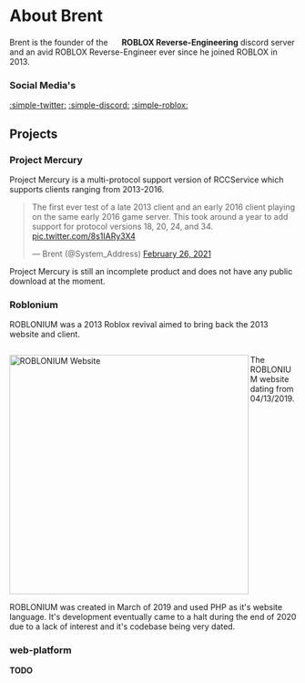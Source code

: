 # About Brent
Brent is the founder of the <img src="/assets/iTunesArtwork@2xNoBG.png"  width="16" height="16"/> **ROBLOX Reverse-Engineering** discord server and an avid ROBLOX Reverse-Engineer ever since he joined ROBLOX in 2013.

### Social Media's
[:simple-twitter:](https://twitter.com/System_Address) [:simple-discord:](https://discord.com/users/536264867536175104) [:simple-roblox:](https://www.roblox.com/users/49215350/profile)

## Projects
### Project Mercury
Project Mercury is a multi-protocol support version of RCCService which supports clients ranging from 2013-2016.
<blockquote class="twitter-tweet" data-dnt="true" data-theme="dark"><p lang="en" dir="ltr">The first ever test of a late 2013 client and an early 2016 client playing on the same early 2016 game server. This took around a year to add support for protocol versions 18, 20, 24, and 34. <a href="https://t.co/8s1IARy3X4">pic.twitter.com/8s1IARy3X4</a></p>&mdash; Brent (@System_Address) <a href="https://twitter.com/System_Address/status/1365140845721174018?ref_src=twsrc%5Etfw">February 26, 2021</a></blockquote> <script async src="https://platform.twitter.com/widgets.js" charset="utf-8"></script>
Project Mercury is still an incomplete product and does not have any public download at the moment.

### Roblonium
ROBLONIUM was a 2013 Roblox revival aimed to bring back the 2013 website and client.
<div style="display: flex; flex-flow: column wrap;"> <p><a href="https://media.discordapp.net/attachments/543597252103634974/566513908077035521/unknown.png"><img alt="ROBLONIUM Website" src="https://media.discordapp.net/attachments/543597252103634974/566513908077035521/unknown.png" width="420" align="left" /></a>The ROBLONIUM website dating from 04/13/2019.</p>
</div>
ROBLONIUM was created in March of 2019 and used PHP as it's website language.
It's development eventually came to a halt during the end of 2020 due to a lack of interest and it's codebase being very dated.

### web-platform
**TODO**